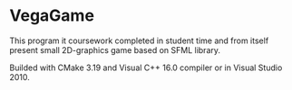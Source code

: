 # VegaGame
This program it coursework completed in student time and from itself 
present small 2D-graphics game based on SFML library.

Builded with CMake 3.19 and Visual C++ 16.0 compiler
or in Visual Studio 2010.